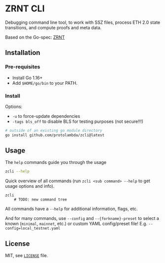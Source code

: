 # ZRNT CLI

Debugging command line tool, to work with SSZ files, process ETH 2.0 state transitions, and compute proofs and meta data.

Based on the Go-spec: [ZRNT](https://github.com/protolambda/zrnt)

## Installation

### Pre-requisites

- Install Go 1.16+
- Add `$HOME/go/bin` to your PATH.

### Install

Options:
 
- `-u` to force-update dependencies
- `-tags bls_off` to disable BLS for testing purposes (not secure!!!)

```bash
# outside of an existing go module directory
go install github.com/protolambda/zcli@latest
```

## Usage

The `help` commands guide you through the usage

```bash
zcli --help
```

Quick overview of all commands (run `zcli <sub command> --help` to get usage options and info).

```text
zcli
    # TODO: new command tree
```

All commands have a `--help` for additional information, flags, etc.

And for many commands, use `--config` and `--{forkname}-preset` to select a known (`minimal`, `mainnet`, etc.) or custom YAML config/preset file!
E.g. `--config=local_testnet.yaml`


## License

MIT, see [`LICENSE`](./LICENSE) file.
